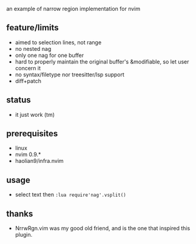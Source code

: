 an example of narrow region implementation for nvim

## feature/limits
* aimed to selection lines, not range
* no nested nag
* only one nag for one buffer
* hard to properly maintain the original buffer's &modifiable, so let user concern it
* no syntax/filetype nor treesitter/lsp support
* diff+patch

## status
* it just work (tm)

## prerequisites
* linux
* nvim 0.9.*
* haolian9/infra.nvim

## usage
* select text then `:lua require'nag'.vsplit()`

## thanks
* NrrwRgn.vim was my good old friend, and is the one that inspired this plugin.
